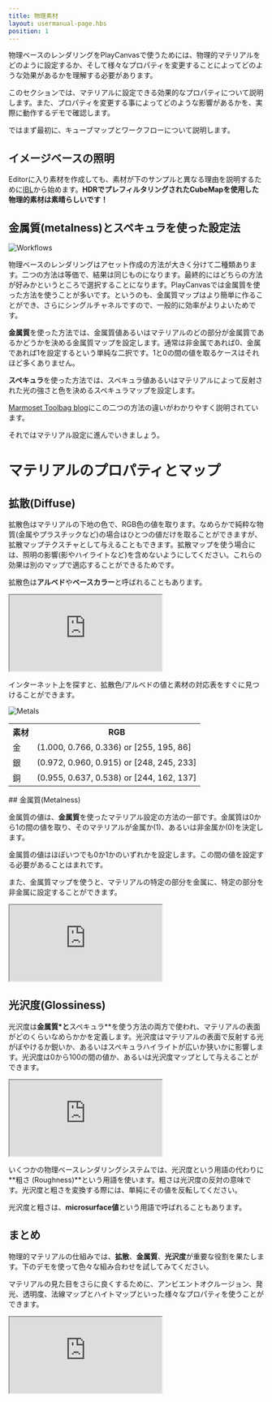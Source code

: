 ```yaml
---
title: 物理素材
layout: usermanual-page.hbs
position: 1
---
```


物理ベースのレンダリングをPlayCanvasで使うためには、物理的マテリアルをどのように設定するか、そして様々なプロパティを変更することによってどのような効果があるかを理解する必要があります。

このセクションでは、マテリアルに設定できる効果的なプロパティについて説明します。また、プロパティを変更する事によってどのような影響があるかを、実際に動作するデモで確認します。

ではまず最初に、キューブマップとワークフローについて説明します。

## イメージベースの照明

Editorに入り素材を作成しても、素材が下のサンプルと異なる理由を説明するために[IBL][6]から始めます。**HDRでプレフィルタリングされたCubeMapを使用した物理的素材は素晴らしいです！**

## 金属質(metalness)とスペキュラを使った設定法

![Workflows][4]

物理ベースのレンダリングはアセット作成の方法が大きく分けて二種類あります。二つの方法は等価で、結果は同じものになります。最終的にはどちらの方法が好みかというところで選択することになります。PlayCanvasでは金属質を使った方法を使うことが多いです。というのも、金属質マップはより簡単に作ることができ、さらにシングルチャネルですので、一般的に効率がよりよいためです。

**金属質**を使った方法では、金属質値あるいはマテリアルのどの部分が金属質であるかどうかを決める金属質マップを設定します。通常は非金属であれば0、金属であれば1を設定するという単純な二択です。1と0の間の値を取るケースはそれほど多くありません。

**スペキュラ**を使った方法では、スペキュラ値あるいはマテリアルによって反射された光の強さと色を決めるスペキュラマップを設定します。

[Marmoset Toolbag blog][5]にこの二つの方法の違いがわかりやすく説明されています。

それではマテリアル設定に進んでいきましょう。

# マテリアルのプロパティとマップ

## 拡散(Diffuse)

拡散色はマテリアルの下地の色で、RGB色の値を取ります。なめらかで純粋な物質(金属やプラスチックなど)の場合はひとつの値だけを取ることができますが、拡散マップテクスチャとして与えることもできます。拡散マップを使う場合には、照明の影響(影やハイライトなど)を含めないようにしてください。これらの効果は別のマップで適応することができるためです。

拡散色は**アルベド**や**ベースカラー**と呼ばれることもあります。

<iframe src="https://playcanv.as/p/Q28EwTwQ/?color"></iframe>

インターネット上を探すと、拡散色/アルベドの値と素材の対応表をすぐに見つけることができます。

![Metals][3]

<table class="centered">
  <tr>
  <th>素材</th><th>RGB</th>
  </tr>
  <tr>
  <td>金</td><td>(1.000, 0.766, 0.336) or [255, 195, 86]</td>
  </tr>
  <tr>
  <td>銀</td><td>(0.972, 0.960, 0.915) or [248, 245, 233]</td>
  </tr>
  <tr>
  <td>銅</td><td>(0.955, 0.637, 0.538) or [244, 162, 137]</td>
  </tr>
</table>

## 金属質(Metalness)

金属質の値は、**金属質**を使ったマテリアル設定の方法の一部です。金属質は0から1の間の値を取り、そのマテリアルが金属か(1)、あるいは非金属か(0)を決定します。

<div class="alert-info">
金属質の値はほぼいつでも0か1かのいずれかを設定します。この間の値を設定する必要があることはまれです。
</div>

また、金属質マップを使うと、マテリアルの特定の部分を金属に、特定の部分を非金属に設定することができます。

<iframe src="https://playcanv.as/p/Q28EwTwQ/?metal"></iframe>

## 光沢度(Glossiness)

光沢度は**金属質*と**スペキュラ**を使う方法の両方で使われ、マテリアルの表面がどのくらいなめらかかを定義します。光沢度はマテリアルの表面で反射する光がぼやけるか鋭いか、あるいはスペキュラハイライトが広いか狭いかに影響します。光沢度は0から100の間の値か、あるいは光沢度マップとして与えることができます。

<iframe src="https://playcanv.as/p/Q28EwTwQ/?gloss"></iframe>

いくつかの物理ベースレンダリングシステムでは、光沢度という用語の代わりに**粗さ (Roughness)**という用語を使います。粗さは光沢度の反対の意味です。光沢度と粗さを変換する際には、単純にその値を反転してください。

光沢度と粗さは、**microsurface値**という用語で呼ばれることもあります。

## まとめ

物理的マテリアルの仕組みでは、**拡散**、**金属質**、**光沢度**が重要な役割を果たします。下のデモを使って色々な組み合わせを試してみてください。

マテリアルの見た目をさらに良くするために、アンビエントオクルージョン、発光、透明度、法線マップとハイトマップといった様々なプロパティを使うことができます。

<iframe src="https://playcanv.as/p/Q28EwTwQ/"></iframe>

[1]: https://store.playcanvas.com
[2]: /user-manual/glossary#high-dynamic-range
[3]: /images/user-manual/graphics/physical-rendering/metals.jpg
[4]: /images/user-manual/graphics/physical-rendering/workflows.jpg
[5]: https://marmoset.co/posts/pbr-texture-conversion/
[6]: /user-manual/graphics/physical-rendering/image-based-lighting/

